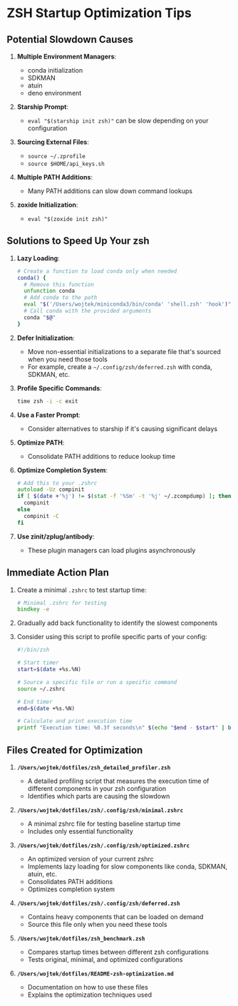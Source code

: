 # ZSH Startup Optimization Tips

## Potential Slowdown Causes

1. **Multiple Environment Managers**: 
   - conda initialization
   - SDKMAN
   - atuin
   - deno environment

2. **Starship Prompt**: 
   - `eval "$(starship init zsh)"` can be slow depending on your configuration

3. **Sourcing External Files**: 
   - `source ~/.zprofile`
   - `source $HOME/api_keys.sh`

4. **Multiple PATH Additions**: 
   - Many PATH additions can slow down command lookups

5. **zoxide Initialization**: 
   - `eval "$(zoxide init zsh)"`

## Solutions to Speed Up Your zsh

1. **Lazy Loading**:
   ```zsh
   # Create a function to load conda only when needed
   conda() {
     # Remove this function
     unfunction conda
     # Add conda to the path
     eval "$('/Users/wojtek/miniconda3/bin/conda' 'shell.zsh' 'hook')"
     # Call conda with the provided arguments
     conda "$@"
   }
   ```

2. **Defer Initialization**:
   - Move non-essential initializations to a separate file that's sourced when you need those tools
   - For example, create a `~/.config/zsh/deferred.zsh` with conda, SDKMAN, etc.

3. **Profile Specific Commands**:
   ```zsh
   time zsh -i -c exit
   ```

4. **Use a Faster Prompt**: 
   - Consider alternatives to starship if it's causing significant delays

5. **Optimize PATH**: 
   - Consolidate PATH additions to reduce lookup time

6. **Optimize Completion System**: 
   ```zsh
   # Add this to your .zshrc
   autoload -Uz compinit
   if [ $(date +'%j') != $(stat -f '%Sm' -t '%j' ~/.zcompdump) ]; then
     compinit
   else
     compinit -C
   fi
   ```

7. **Use zinit/zplug/antibody**: 
   - These plugin managers can load plugins asynchronously

## Immediate Action Plan

1. Create a minimal `.zshrc` to test startup time:
   ```zsh
   # Minimal .zshrc for testing
   bindkey -e
   ```

2. Gradually add back functionality to identify the slowest components

3. Consider using this script to profile specific parts of your config:
   ```zsh
   #!/bin/zsh
   
   # Start timer
   start=$(date +%s.%N)
   
   # Source a specific file or run a specific command
   source ~/.zshrc
   
   # End timer
   end=$(date +%s.%N)
   
   # Calculate and print execution time
   printf "Execution time: %0.3f seconds\n" $(echo "$end - $start" | bc)
   ```

## Files Created for Optimization

1. **`/Users/wojtek/dotfiles/zsh_detailed_profiler.zsh`**
   - A detailed profiling script that measures the execution time of different components in your zsh configuration
   - Identifies which parts are causing the slowdown

2. **`/Users/wojtek/dotfiles/zsh/.config/zsh/minimal.zshrc`**
   - A minimal zshrc file for testing baseline startup time
   - Includes only essential functionality

3. **`/Users/wojtek/dotfiles/zsh/.config/zsh/optimized.zshrc`**
   - An optimized version of your current zshrc
   - Implements lazy loading for slow components like conda, SDKMAN, atuin, etc.
   - Consolidates PATH additions
   - Optimizes completion system

4. **`/Users/wojtek/dotfiles/zsh/.config/zsh/deferred.zsh`**
   - Contains heavy components that can be loaded on demand
   - Source this file only when you need these tools

5. **`/Users/wojtek/dotfiles/zsh_benchmark.zsh`**
   - Compares startup times between different zsh configurations
   - Tests original, minimal, and optimized configurations

6. **`/Users/wojtek/dotfiles/README-zsh-optimization.md`**
   - Documentation on how to use these files
   - Explains the optimization techniques used
